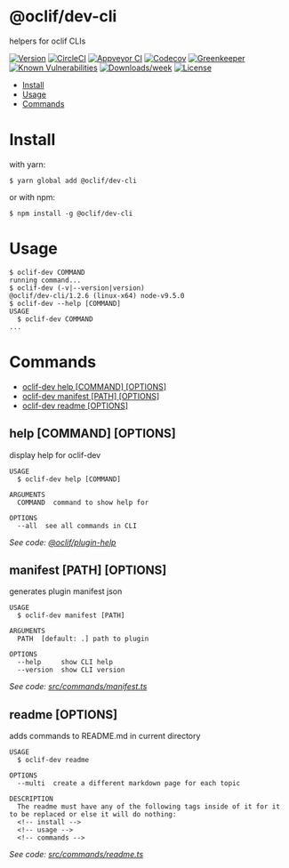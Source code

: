 @oclif/dev-cli
===============

helpers for oclif CLIs

[![Version](https://img.shields.io/npm/v/@oclif/dev-cli.svg)](https://npmjs.org/package/@oclif/dev-cli)
[![CircleCI](https://circleci.com/gh/oclif/dev-cli/tree/master.svg?style=svg)](https://circleci.com/gh/oclif/dev-cli/tree/master)
[![Appveyor CI](https://ci.appveyor.com/api/projects/status/github/oclif/dev-cli?branch=master&svg=true)](https://ci.appveyor.com/project/heroku/dev-cli/branch/master)
[![Codecov](https://codecov.io/gh/oclif/dev-cli/branch/master/graph/badge.svg)](https://codecov.io/gh/oclif/dev-cli)
[![Greenkeeper](https://badges.greenkeeper.io/oclif/dev-cli.svg)](https://greenkeeper.io/)
[![Known Vulnerabilities](https://snyk.io/test/npm/@oclif/dev-cli/badge.svg)](https://snyk.io/test/npm/@oclif/dev-cli)
[![Downloads/week](https://img.shields.io/npm/dw/@oclif/dev-cli.svg)](https://npmjs.org/package/@oclif/dev-cli)
[![License](https://img.shields.io/npm/l/@oclif/dev-cli.svg)](https://github.com/oclif/dev-cli/blob/master/package.json)

<!-- toc -->
* [Install](#install)
* [Usage](#usage)
* [Commands](#commands)
<!-- tocstop -->
<!-- install -->
# Install

with yarn:
```
$ yarn global add @oclif/dev-cli
```

or with npm:
```
$ npm install -g @oclif/dev-cli
```
<!-- installstop -->
<!-- usage -->
# Usage

```sh-session
$ oclif-dev COMMAND
running command...
$ oclif-dev (-v|--version|version)
@oclif/dev-cli/1.2.6 (linux-x64) node-v9.5.0
$ oclif-dev --help [COMMAND]
USAGE
  $ oclif-dev COMMAND
...
```
<!-- usagestop -->
<!-- commands -->
# Commands

* [oclif-dev help [COMMAND] [OPTIONS]](#help)
* [oclif-dev manifest [PATH] [OPTIONS]](#manifest)
* [oclif-dev readme [OPTIONS]](#readme)
## help [COMMAND] [OPTIONS]

display help for oclif-dev

```
USAGE
  $ oclif-dev help [COMMAND]

ARGUMENTS
  COMMAND  command to show help for

OPTIONS
  --all  see all commands in CLI
```

_See code: [@oclif/plugin-help](https://github.com/oclif/plugin-help/blob/v1.0.2/src/commands/help.ts)_

## manifest [PATH] [OPTIONS]

generates plugin manifest json

```
USAGE
  $ oclif-dev manifest [PATH]

ARGUMENTS
  PATH  [default: .] path to plugin

OPTIONS
  --help     show CLI help
  --version  show CLI version
```

_See code: [src/commands/manifest.ts](https://github.com/oclif/dev-cli/blob/v1.2.6/src/commands/manifest.ts)_

## readme [OPTIONS]

adds commands to README.md in current directory

```
USAGE
  $ oclif-dev readme

OPTIONS
  --multi  create a different markdown page for each topic

DESCRIPTION
  The readme must have any of the following tags inside of it for it to be replaced or else it will do nothing:
  <!-- install -->
  <!-- usage -->
  <!-- commands -->
```

_See code: [src/commands/readme.ts](https://github.com/oclif/dev-cli/blob/v1.2.6/src/commands/readme.ts)_
<!-- commandsstop -->
